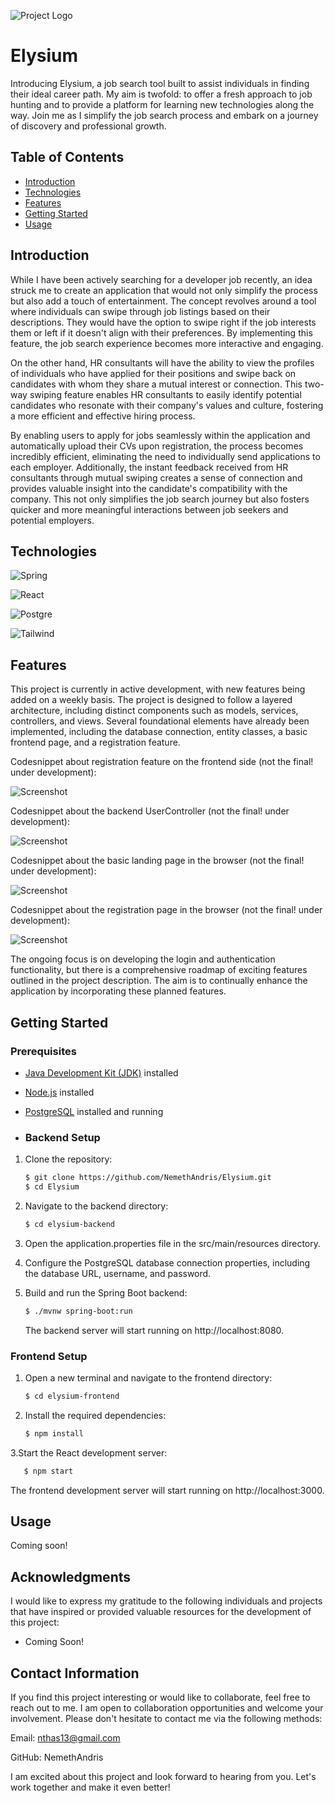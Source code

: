![Project Logo](https://github.com/NemethAndris/Elysium/blob/bd944be394a9bd26aac2ed19fe06e33b8f1842a3/elysium-logo.png)

# Elysium

Introducing Elysium, a job search tool built to assist individuals in finding their ideal career path. My aim is twofold: to offer a fresh approach to job hunting and to provide a platform for learning new technologies along the way. Join me as I simplify the job search process and embark on a journey of discovery and professional growth.

## Table of Contents

- [Introduction](#introduction)
- [Technologies](#technologies)
- [Features](#features)
- [Getting Started](#getting-started)
- [Usage](#usage)

## Introduction

 While I have been actively searching for a developer job recently, an idea struck me to create an application that would not only simplify the process but also add a touch of entertainment. The concept revolves around a tool where individuals can swipe through job listings based on their descriptions. They would have the option to swipe right if the job interests them or left if it doesn't align with their preferences. By implementing this feature, the job search experience becomes more interactive and engaging.
 
 On the other hand, HR consultants will have the ability to view the profiles of individuals who have applied for their positions and swipe back on candidates with whom they share a mutual interest or connection. This two-way swiping feature enables HR consultants to easily identify potential candidates who resonate with their company's values and culture, fostering a more efficient and effective hiring process.
 
 By enabling users to apply for jobs seamlessly within the application and automatically upload their CVs upon registration, the process becomes incredibly efficient, eliminating the need to individually send applications to each employer. Additionally, the instant feedback received from HR consultants through mutual swiping creates a sense of connection and provides valuable insight into the candidate's compatibility with the company. This not only simplifies the job search journey but also fosters quicker and more meaningful interactions between job seekers and potential employers.


## Technologies

 ![Spring]
 
 ![React]
 
 ![Postgre]
 
 ![Tailwind]

## Features

This project is currently in active development, with new features being added on a weekly basis. The project is designed to follow a layered architecture, including distinct components such as models, services, controllers, and views. Several foundational elements have already been implemented, including the database connection, entity classes, a basic frontend page, and a registration feature.

Codesnippet about registration feature on the frontend side  (not the final! under development):

![Screenshot](https://github.com/NemethAndris/Elysium/blob/941380063f3e50d97741fddb676c57fbb76f52e2/elysium-pictures/K%C3%A9perny%C5%91felv%C3%A9tel%20(10).png)

Codesnippet about the backend UserController  (not the final! under development):

![Screenshot](https://github.com/NemethAndris/Elysium/blob/f6e9d305705910e6eecd5b4153c1349b35823c3c/elysium-pictures/K%C3%A9perny%C5%91felv%C3%A9tel%20(6).png)

Codesnippet about the basic landing page in the browser  (not the final! under development):

![Screenshot](https://github.com/NemethAndris/Elysium/blob/2546f523b2d5575d51f72571a77530faaf86d8e4/elysium-pictures/K%C3%A9perny%C5%91felv%C3%A9tel%20(8).png)

Codesnippet about the registration page in the browser (not the final! under development):

![Screenshot](https://github.com/NemethAndris/Elysium/blob/63c1699665e49e1aad910fb827af93bb3b24c4e7/elysium-pictures/K%C3%A9perny%C5%91felv%C3%A9tel%20(9).png)

The ongoing focus is on developing the login and authentication functionality, but there is a comprehensive roadmap of exciting features outlined in the project description. The aim is to continually enhance the application by incorporating these planned features.

## Getting Started

### Prerequisites

- [Java Development Kit (JDK)](https://www.oracle.com/java/technologies/javase-jdk11-downloads.html) installed
- [Node.js](https://nodejs.org/) installed
- [PostgreSQL](https://www.postgresql.org/) installed and running

- ### Backend Setup

1. Clone the repository:

   ```bash
   $ git clone https://github.com/NemethAndris/Elysium.git
   $ cd Elysium
   ```

 2. Navigate to the backend directory:
 
    ```bash
    $ cd elysium-backend
    ```

3. Open the application.properties file in the src/main/resources directory.
4. Configure the PostgreSQL database connection properties, including the database URL, username, and password.
5. Build and run the Spring Boot backend:
   ```bash
   $ ./mvnw spring-boot:run
   ```
   The backend server will start running on http://localhost:8080.

### Frontend Setup
1. Open a new terminal and navigate to the frontend directory:
    ```bash
    $ cd elysium-frontend
    ```

2. Install the required dependencies:
  
    ```bash
    $ npm install
    ```
 3.Start the React development server:
   
   ```bash
      $ npm start
   ```

The frontend development server will start running on http://localhost:3000.


## Usage

Coming soon! 

## Acknowledgments 

I would like to express my gratitude to the following individuals and projects that have inspired or provided valuable resources for the development of this project:

- Coming Soon!

## Contact Information
If you find this project interesting or would like to collaborate, feel free to reach out to me. I am open to collaboration opportunities and welcome your involvement. Please don't hesitate to contact me via the following methods:

Email: nthas13@gmail.com

GitHub: NemethAndris

I am excited about this project and look forward to hearing from you. Let's work together and make it even better!


[Spring]:https://4.bp.blogspot.com/-ou-a_Aa1t7A/W6IhNc3Q0gI/AAAAAAAAD6Y/pwh44arKiuM_NBqB1H7Pz4-7QhUxAgZkACLcBGAs/s1600/spring-boot-logo.png
[Tailwind]:https://avatars.githubusercontent.com/u/67109815?s=280&v=4
[React]:https://miro.medium.com/v2/resize:fit:1200/0*p4OJ29rbtqDvpLU7.png
[Postgre]:https://raw.githubusercontent.com/docker-library/docs/01c12653951b2fe592c1f93a13b4e289ada0e3a1/postgres/logo.png
